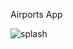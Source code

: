 Airports App

![splash](https://user-images.githubusercontent.com/32542424/138139605-2bce3bba-3ddd-4a00-a2f1-a721724a860b.jpeg)
